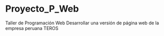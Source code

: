# Proyecto_P_Web
Taller de Programación Web
Desarrollar una versión de página web de la empresa peruana TEROS
